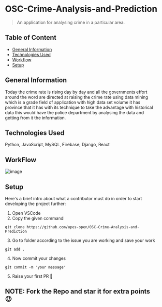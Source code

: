 # OSC-Crime-Analysis-and-Prediction
> An application for analysing crime in a particular area.


## Table of Content
* [General Information](#general-information)
* [Technologies Used](#general-information)
* [Workflow](#workflow)
* [Setup](#setup)

## General Information
Today the crime rate is rising day by day and all the governments effort around the word are directed at raising the crime rate using data mining which is a grade field of application with high data set volume it has province that it has with its technique to take the advantage with historical data this would have the police department by analysing the data and getting from it the information.

## Technologies Used
Python, JavaScript, MySQL, Firebase, Django, React

## WorkFlow
![image](https://user-images.githubusercontent.com/78318301/171686790-98cd608d-96d6-43f6-8a0d-4703649a8733.png)

## Setup
Here's a brief intro about what a contributor must do in order to start developing the project further:
1. Open VSCode 
2. Copy the given command
```shell
git clone https://github.com/upes-open/OSC-Crime-Analysis-and-Prediction
```
3. Go to folder according to the issue you are working and save your work
```shell
git add .
```
4. Now commit your changes
```shell
git commit -m "your message"
```
5. Raise your first PR :partying_face:

## NOTE: Fork the Repo and star it for extra points :wink:

